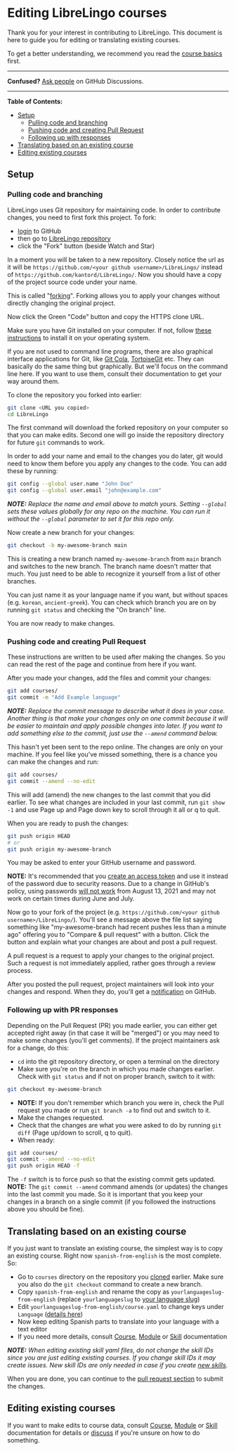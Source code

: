 # Editing LibreLingo courses

Thank you for your interest in contributing to LibreLingo. This document is here to guide you for editing or translating existing courses.

To get a better understanding, we recommend you read the [course basics](README.md#basics) first.

---

**Confused?**
[Ask people](https://github.com/kantord/LibreLingo/discussions) on GitHub Discussions.

---

**Table of Contents:**
- [Setup](#setup)
  - [Pulling code and branching](#pulling-and-branching)
  - [Pushing code and creating Pull Request](#pushing-and-pr)
  - [Following up with responses](#following-up-pr)
- [Translating based on an existing course](#translating)
- [Editing existing courses](#editing-existing)

## Setup

<a id="pulling-and-branching"></a>
### Pulling code and branching

LibreLingo uses Git repository for maintaining code. In order to contribute changes, you need to first fork this project. To fork:
- [login](https://github.com/login) to GitHub
- then go to [LibreLingo repository](https://github.com/kantord/LibreLingo/)
- click the "Fork" button (beside Watch and Star)

In a moment you will be taken to a new repository. Closely notice the url as it will be `https://github.com/<your github username>/LibreLingo/` instead of `https://github.com/kantord/LibreLingo/`. Now you should have a copy of the project source code under your name.

This is called "[forking](https://guides.github.com/activities/forking/)". Forking allows you to apply your changes without directly changing the original project.

Now click the Green "Code" button and copy the HTTPS clone URL.

Make sure you have Git installed on your computer. If not, follow [these instructions](https://www.linode.com/docs/guides/how-to-install-git-on-linux-mac-and-windows/) to install it on your operating system.

If you are not used to command line programs, there are also graphical interface applications for Git, like [Git Cola](https://git-cola.github.io/), [TortoiseGit](https://tortoisegit.org/) etc. They can basically do the same thing but graphically. But we'll focus on the command line here. If you want to use them, consult their documentation to get your way around them.

To clone the repository you forked into earlier:

```sh
git clone <URL you copied>
cd LibreLingo
```

The first command will download the forked repository on your computer so that you can make edits. Second one will go inside the repository directory for future `git` commands to work.

In order to add your name and email to the changes you do later, git would need to know them before you apply any changes to the code. You can add these by running:

```sh
git config --global user.name "John Doe"
git config --global user.email "john@example.com"
```

_**NOTE:** Replace the name and email above to match yours. Setting `--global` sets these values globally for any repo on the machine. You can run it without the `--global` parameter to set it for this repo only._

Now create a new branch for your changes:

```sh
git checkout -b my-awesome-branch main
```

This is creating a new branch named `my-awesome-branch` from `main` branch and switches to the new branch. The branch name doesn't matter that much. You just need to be able to recognize it yourself from a list of other branches.

You can just name it as your language name if you want, but without spaces (e.g. `korean`, `ancient-greek`). You can check which branch you are on by running `git status` and checking the "On branch" line.

You are now ready to make changes.

<a id="pushing-and-pr"></a>
### Pushing code and creating Pull Request

These instructions are written to be used after making the changes. So you can read the rest of the page and continue from here if you want.

After you made your changes, add the files and commit your changes:

```sh
git add courses/
git commit -m "Add Example language"
```

_**NOTE:** Replace the commit message to describe what it does in your case. Another thing is that make your changes only on one commit because it will be easier to maintain and apply possible changes into later. If you want to add something else to the commit, just use the `--amend` command below._

This hasn't yet been sent to the repo online. The changes are only on your machine. If you feel like you've missed something, there is a chance you can make the changes and run:

```sh
git add courses/
git commit --amend --no-edit
```

This will add (amend) the new changes to the last commit that you did earlier. To see what changes are included in your last commit, run `git show -1` and use Page up and Page down key to scroll through it all or q to quit.

When you are ready to push the changes:

```sh
git push origin HEAD
# or
git push origin my-awesome-branch
```

You may be asked to enter your GitHub username and password.

**NOTE:** It's recommended that you [create an access token](https://docs.github.com/en/github/authenticating-to-github/creating-a-personal-access-token) and use it instead of the password due to security reasons. Due to a change in GitHub's policy, using passwords [will not work](https://github.blog/2020-12-15-token-authentication-requirements-for-git-operations/) from August 13, 2021 and may not work on certain times during June and July.

Now go to your fork of the project (e.g. `https://github.com/<your github username>/LibreLingo/`). You'll see a message above the file list saying something like "my-awesome-branch had recent pushes less than a minute ago" offering you to "Compare & pull request" with a button. Click the button and explain what your changes are about and post a pull request.

A pull request is a request to apply your changes to the original project. Such a request is not immediately applied, rather goes through a review process.

After you posted the pull request, project maintainers will look into your changes and respond. When they do, you'll get a [notification](https://github.com/notifications) on GitHub.

<a id="following-up-pr"></a>
### Following up with PR responses

Depending on the Pull Request (PR) you made earlier, you can either get accepted right away (in that case it will be "merged") or you may need to make some changes (you'll get comments). If the project maintainers ask for a change, do this:

- `cd` into the git repository directory, or open a terminal on the directory
- Make sure you're on the branch in which you made changes earlier. Check with `git status` and if not on proper branch, switch to it with:
```sh
git checkout my-awesome-branch
```
- **NOTE:** If you don't remember which branch you were in, check the Pull request you made or run `git branch -a` to find out and switch to it.
- Make the changes requested.
- Check that the changes are what you were asked to do by running `git diff` (Page up/down to scroll, q to quit).
- When ready:
```sh
git add courses/
git commit --amend --no-edit
git push origin HEAD -f
```

The `-f` switch is to force push so that the existing commit gets updated. **NOTE:** The `git commit --amend` command amends (or updates) the changes into the last commit you made. So it is important that you keep your changes in a branch on a single commit (if you followed the instructions above you should be fine).

<a id="translating"></a>
## Translating based on an existing course

If you just want to translate an existing course, the simplest way is to copy an existing course. Right now `spanish-from-english` is the most complete. So:

- Go to `courses` directory on the repository you [cloned](#pulling-and-branching) earlier. Make sure you also do the `git checkout` command to create a new branch.
- Copy `spanish-from-english` and rename the copy as `yourlanguageslug-from-english` (replace `yourlanguageslug` to [your language slug](README.md#things-new-contributors))
- Edit `yourlanguageslug-from-english/course.yaml` to change keys under `Language` ([details here](course.md#data-breakdown))
- Now keep editing Spanish parts to translate into your language with a text editor
- If you need more details, consult [Course](course.md), [Module](module.md) or [Skill](skill.md) documentation

_**NOTE:** When editing existing skill yaml files, do not change the skill IDs since you are just editing existing courses. If you change skill IDs it may create issues. New skill IDs are only needed in case if you create [new skills](skill.md#creating-new)._

When you are done, you can continue to the [pull request section](#pushing-and-pr) to submit the changes.

<a id="editing-existing"></a>
## Editing existing courses

If you want to make edits to course data, consult [Course](course.md), [Module](module.md) or [Skill](skill.md) documentation for details or [discuss](https://github.com/kantord/LibreLingo/discussions) if you're unsure on how to do something.
